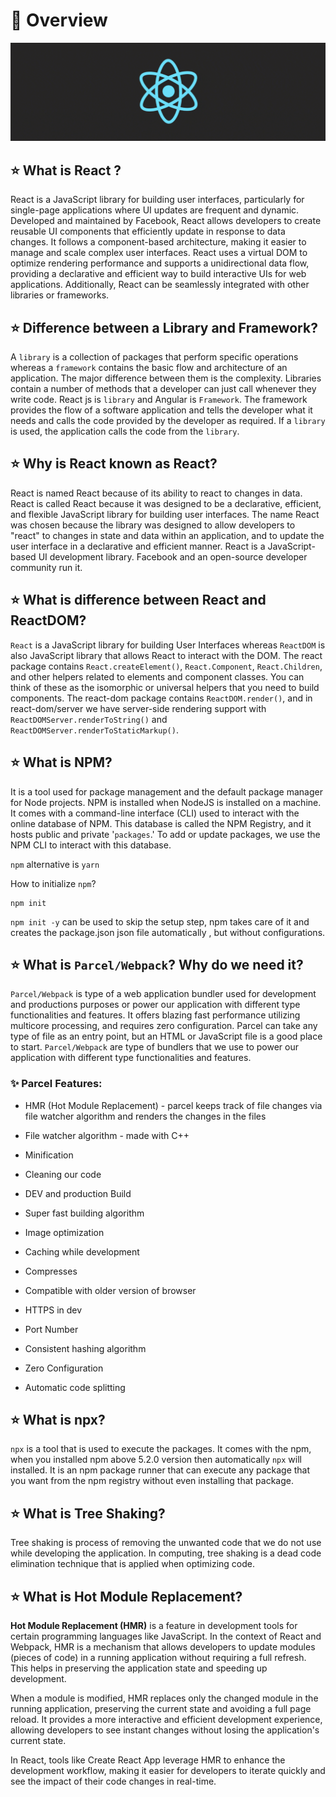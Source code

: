 # 💫 Overview

![demo](/assets/react.gif)

## ⭐ What is React ? 


React is a JavaScript library for building user interfaces, particularly for single-page applications where UI updates are frequent and dynamic. Developed and maintained by Facebook, React allows developers to create reusable UI components that efficiently update in response to data changes. It follows a component-based architecture, making it easier to manage and scale complex user interfaces. React uses a virtual DOM to optimize rendering performance and supports a unidirectional data flow, providing a declarative and efficient way to build interactive UIs for web applications. Additionally, React can be seamlessly integrated with other libraries or frameworks.

## ⭐ Difference between a Library and Framework?

A `library` is a collection of packages that perform specific operations whereas a `framework` contains the basic flow and architecture of an application. The major difference between them is the complexity. Libraries contain a number of methods that a developer can just call whenever they write code. React js is `library` and Angular is `Framework`. The framework provides the flow of a software application and tells the developer what it needs and calls the code provided by the developer as required. If a `library` is used, the application calls the code from the `library`.

## ⭐ Why is React known as React?

React is named React because of its ability to react to changes in data. React is called React because it was designed to be a declarative, efficient, and flexible JavaScript library for building user interfaces. The name React was chosen because the library was designed to allow developers to "react" to changes in state and data within an application, and to update the user interface in a declarative and efficient manner. React is a JavaScript-based UI development library. Facebook and an open-source developer community run it.

## ⭐ What is difference between React and ReactDOM?

`React` is a JavaScript library for building User Interfaces whereas `ReactDOM` is also JavaScript library that allows React to interact with the DOM. The react package contains `React.createElement()`, `React.Component`, `React.Children`, and other helpers related to elements and component classes. You can think of these as the isomorphic or universal helpers that you need to build components. The react-dom package contains `ReactDOM.render()`, and in react-dom/server we have server-side rendering support with `ReactDOMServer.renderToString()` and `ReactDOMServer.renderToStaticMarkup()`.

## ⭐ What is NPM?

It is a tool used for package management and the default package manager for Node projects. NPM is installed when NodeJS is installed on a machine. It comes with a command-line interface (CLI) used to interact with the online database of NPM. This database is called the NPM Registry, and it hosts public and private '`packages`.' To add or update packages, we use the NPM CLI to interact with this database.

`npm` alternative is `yarn`

How to initialize `npm`?

```
npm init
```

`npm init -y` can be used to skip the setup step, npm takes care of it and creates the package.json json file automatically , but without configurations.

## ⭐ What is `Parcel/Webpack`? Why do we need it?

`Parcel/Webpack` is type of a web application bundler used for development and productions purposes or power our application with different type functionalities and features. It offers blazing fast performance utilizing multicore processing, and requires zero configuration. Parcel can take any type of file as an entry point, but an HTML or JavaScript file is a good place to start. `Parcel/Webpack` are type of bundlers that we use to power our application with different type functionalities and features.

### ✨ Parcel Features:

* HMR (Hot Module Replacement) - parcel keeps track of file changes via file watcher algorithm and renders the changes in the files

* File watcher algorithm - made with C++
* Minification
* Cleaning our code
* DEV and production Build
* Super fast building algorithm
* Image optimization
* Caching while development
* Compresses
* Compatible with older version of browser
* HTTPS in dev
* Port Number
* Consistent hashing algorithm
* Zero Configuration
* Automatic code splitting

## ⭐ What is npx?

`npx` is a tool that is used to execute the packages. It comes with the npm, when you installed npm above 5.2.0 version then automatically `npx` will installed. It is an npm package runner that can execute any package that you want from the npm registry without even installing that package.

## ⭐ What is Tree Shaking?

Tree shaking is process of removing the unwanted code that we do not use while developing the application. In computing, tree shaking is a dead code elimination technique that is applied when optimizing code.

## ⭐ What is Hot Module Replacement?

**Hot Module Replacement (HMR)** is a feature in development tools for certain programming languages like JavaScript. In the context of React and Webpack, HMR is a mechanism that allows developers to update modules (pieces of code) in a running application without requiring a full refresh. This helps in preserving the application state and speeding up development.

When a module is modified, HMR replaces only the changed module in the running application, preserving the current state and avoiding a full page reload. It provides a more interactive and efficient development experience, allowing developers to see instant changes without losing the application's current state.

In React, tools like Create React App leverage HMR to enhance the development workflow, making it easier for developers to iterate quickly and see the impact of their code changes in real-time.



